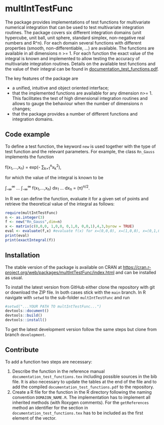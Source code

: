 # multIntTestFunc
The package provides implementations of test functions for multivariate numerical integration that can be used to test multivariate integration routines.
The package covers six different integration domains (unit hypercube, unit ball, unit sphere, standard simplex, non-negative real numbers and R^n).
For each domain several functions with different properties (smooth, non-differentiable, ...) are available. The functions are available in all dimensions n >= 1.
For each function the exact value of the integral is known and implemented to allow testing the accuracy of multivariate integration routines.
Details on the available test functions and the value of their integral can be found in <a href="documentation_test_functions.pdf">documentation_test_functions.pdf</a>.

The key features of the package are
- a unified, intuitive and object oriented interface;
- that the implemented functions are available for any dimension n>= 1. This facilitates the test of high dimensional integration routines and allows to gauge the behaviour when the number of dimensions n changes;
- that the package provides a number of different functions and integration domains.

## Code example
To define a test function, the keyword `new` is used together with the type of test function and the relevant parameters.
For example, the class `Rn_Gauss` implements the function

f(x<sub>1</sub>,...,x<sub>n</sub>) = exp(- &sum;<sub>k=1</sub><sup>n</sup>x<sub>k</sub><sup>2</sup>),

for which the value of the integral is known to be
 
&int;<sub>-&infin;</sub><sup>&infin;</sup> ... &int;<sub>-&infin;</sub><sup>&infin;</sup> f(x<sub>1</sub>,...,x<sub>n</sub>) dx<sub>1</sub> ... dx<sub>n</sub> = (&pi;)<sup>n/2</sup>.

In R we can define the function, evaluate it for a given set of points and retrieve the theoretical value of the integral as follows: 
```r
require(multIntTestFunc)
n <- as.integer(3)
f <- new("Rn_Gauss",dim=n)
x <- matrix(c(0,0,0, 1,0,0, 0,1,0, 0,0,1),4,3,byrow = TRUE)
eval <- evaluate(f,x) #evaluate f(x) for x=(0,0,0), x=(1,0,0), x=(0,1,0) and x=(0,0,1)
print(eval)
print(exactIntegral(f))
```

## Installation
The stable version of the package is available on CRAN at <a href="https://cran.r-project.org/web/packages/multIntTestFunc/index.html">https://cran.r-project.org/web/packages/multIntTestFunc/index.html</a> and can be installed as usual.

To install the latest version from GitHub either clone the repository with git or download the ZIP file.
In both cases stick with the `main` branch.
In R navigate with `setwd` to the sub-folder `multIntTestFunc` and run
```r
#setwd("...YOUR PATH TO multIntTestFunc...") 
devtools::document()
devtools::build()
devtools::install()
```

To get the latest development version follow the same steps but clone from branch `development`.

## Contribute
To add a function two steps are necessary:

1. Describe the function in the reference manual `documentation_test_functions.tex` including possible sources in the bib file. It is also necessary to update the tables at the end of the file and to add the compiled `documentation_test_functions.pdf` to the repository.
1. Create a R file for the function in the R directory following the naming convention `DOMAION_NAME.R`. The implementation has to implement all inherited methods (with Roxygen comments). For the `getReferences` method an identifier for the section in `documentation_test_functions.tex` has to be included as the first element of the vector. 
